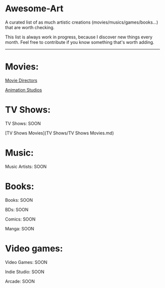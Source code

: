 # Awesome-Art

A curated list of as much artistic creations (movies/musics/games/books...) that are worth checking.

This list is always work in progress, because I discover new things every month. Feel free to contribute if you know something that's worth adding.

---

# Movies:

[Movie Directors](Movies/Movie-Directors.md)

[Animation Studios](Movies/Animation-Studios.md)

# TV Shows:

TV Shows: SOON

[TV Shows Movies](TV Shows/TV Shows Movies.md)

# Music:

Music Artists: SOON

# Books:

Books: SOON

BDs: SOON

Comics: SOON

Manga: SOON

# Video games:

Video Games: SOON

Indie Studio: SOON

Arcade: SOON
